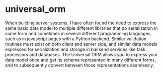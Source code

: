 universal_orm
=============

When building server systems, I have often found the need to express the same basic data model to multiple different libraries that do serialization in some form and sometimes in several different programming languages, such as in javascript pages with a Python backend. Similar validation routines must exist on both client and server side, and similar data models expressed for serialization and storage in backend services like task processors and databases. The Universal ORM allows you to express your data model once and get its schema represented in many different forms, and to subsequently convert between those representations seamlessly.


